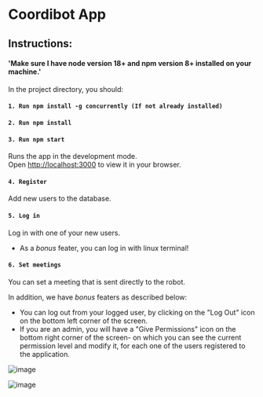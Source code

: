 # Coordibot App

## Instructions:

#### 'Make sure I have node version 18+ and npm version 8+ installed on your machine.'


In the project directory, you should:

#### `1. Run npm install -g concurrently (If not already installed)`
#### `2. Run npm install`


#### `3. Run npm start`

Runs the app in the development mode.\
Open [http://localhost:3000](http://localhost:3000) to view it in your browser.


#### `4. Register`

Add new users to the database.

#### `5. Log in`

Log in with one of your new users.

* As a *bonus* feater, you can log in with linux terminal!

#### `6. Set meetings`

You can set a meeting that is sent directly to the robot.

In addition, we have *bonus* featers as described below:

- You can log out from your logged user, by clicking on the "Log Out" icon on the bottom left corner of the screen.
- If you are an admin, you will have a "Give Permissions" icon on the bottom right corner of the screen- on which you can see the current permission level and modify it, for each one of the users registered to the application.



![image](https://github.com/ShirinBazis/Coordibot-App/assets/92336875/60a62708-460a-4704-b69b-eff9294e3624)


![image](https://github.com/ShirinBazis/Coordibot-App/assets/92336875/066a7343-451c-4b3e-9ae6-a6b699a0bc45)


